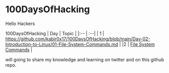 # 100DaysOfHacking
Hello Hackers

100DaysOfHacking
| Day | Topic |
|:-- | :--|
| 1  |   https://github.com/kabir0x17/100DaysOfHacking/blob/main/Day-02-Introduction-to-Linux/01-File-System-Commands.md  |
|2  |   [File System Commands](https://github.com/kabir0x17/100DaysOfHacking/blob/main/Day-02-Introduction-to-Linux/01-File-System-Commands.md)  |

will going to share my knowledge and learning on twitter and on this github repo.
